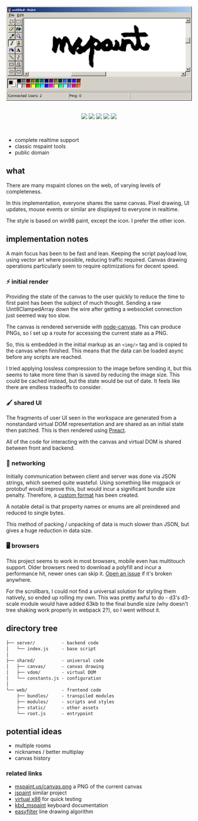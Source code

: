 <div align="center">
    <a href="http://mspaint.us/">
        <img src="web/static/docs/mspaint.png" alt="mspaint">
    </a>
    <br>
</div>
<br>
<p align="center">
    <img src="https://img.shields.io/david/kirjavascript/mspaint.svg">
    <img src="https://img.shields.io/badge/babel-stage--0-brightgreen.svg">
    <img src="https://img.shields.io/badge/version-win98-0000ff.svg">
    <img src="https://img.shields.io/badge/tools-7/16-orange.svg">
    <img src="https://img.shields.io/badge/live-no-red.svg">
</p>
<br>

 * complete realtime support
 * classic mspaint tools
 * public domain

##  what

There are many mspaint clones on the web, of varying levels of completeness.

In this implementation, everyone shares the same canvas. Pixel drawing, UI updates, mouse events or similar are displayed to everyone in realtime.

The style is based on win98 paint, except the icon. I prefer the other icon.

## implementation notes

A main focus has been to be fast and lean. Keeping the script payload low, using vector art where possible, reducing traffic required. Canvas drawing operations particularly seem to require optimizations for decent speed.

### ⚡️ initial render

Providing the state of the canvas to the user quickly to reduce the time to first paint has been the subject of much thought. Sending a raw Uint8ClampedArray down the wire after getting a websocket connection just seemed way too slow.

The canvas is rendered serverside with [node-canvas](https://github.com/Automattic/node-canvas). This can produce PNGs, so I set up a route for accessing the current state as a PNG.

So, this is embedded in the initial markup as an `<img/>` tag and is copied to the canvas when finished. This means that the data can be loaded async before any scripts are reached.

I tried applying lossless compression to the image before sending it, but this seems to take more time than is saved by reducing the image size. This could be cached instead, but the state would be out of date. It feels like there are endless tradeoffs to consider.

### 🖌️ shared UI

The fragments of user UI seen in the workspace are generated from a nonstandard virtual DOM representation and are shared as an initial state then patched. This is then rendered using [Preact](https://github.com/developit/preact).

All of the code for interacting with the canvas and virtual DOM is shared between front and backend.

### 📡 networking

Initially communication between client and server was done via JSON strings, which seemed quite wasteful. Using something like msgpack or protobuf would improve this, but would incur a significant bundle size penalty. Therefore, a [custom format](https://github.com/kirjavascript/mspaint/blob/master/shared/crush.js) has been created.

A notable detail is that property names or enums are all preindexed and reduced to single bytes.

This method of packing / unpacking of data is much slower than JSON, but gives a huge reduction in data size.

### 🖥️ browsers

This project seems to work in most browsers, mobile even has multitouch support. Older browsers need to download a polyfill and incur a performance hit, newer ones can skip it. [Open an issue](https://github.com/kirjavascript/mspaint/issues/new) if it's broken anywhere.

For the scrollbars, I could not find a universal solution for styling them natively, so ended up rolling my own. This was pretty awful to do - d3's d3-scale module would have added 63kb to the final bundle size (why doesn't tree shaking work properly in webpack 2?), so I went without it.

## directory tree

    ├── server/          - backend code
    │   └── index.js     - base script
    │
    ├── shared/          - universal code
    │   ├── canvas/      - canvas drawing
    │   ├── vdom/        - virtual DOM
    │   └── constants.js - configuration
    │
    └── web/             - frontend code
        ├── bundles/     - transpiled modules
        ├── modules/     - scripts and styles
        ├── static/      - other assets
        └── root.js      - entrypoint

## potential ideas

 * multiple rooms
 * nicknames / better multiplay
 * canvas history

### related links

 * [mspaint.us/canvas.png](http://mspaint.us/canvas.png) a PNG of the current canvas
 * [jspaint](https://github.com/1j01/jspaint) similar project
 * [virtual x86](http://copy.sh/v86/?profile=windows98) for quick testing
 * [kbd_mspaint](http://www.rcramer.com/tech/windows/kbd_mspaint.shtml) keyboard documentation
 * [easyfilter](http://members.chello.at/~easyfilter/bresenham.html) line drawing algorithm
<!--
```
    TODO;
    open/new/save = list/newroom/png
    multiple pages /thing = different thing
    save history (diff/save anyway)
    room owner / admin menu
    nick
    drag an image on
    fix font
    native colour picker
    directory
    contributors list
    tool specific cursors
    clipboard
    link github - about
    print
    licenced to everyone
    ssl

https://github.com/1j01/jspaint/blob/gh-pages/src/image-manipulation.js
```

add routes for badges to show active users
https://github.com/github/markup/issues/224
node shrinkray for compression
cmd.exe chat - mouse is colournames
view bitmap - do fullscreen

increase array limit from 255-65535 (write helper)

-->
